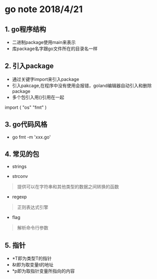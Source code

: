 # go note 2018/4/21


## 1. go程序结构
- 二进制package使用main来表示
- 库package名字跟go文件所在的目录名一样

## 2. 引入package
- 通过关键字import来引入package
- 引入pakcage,在程序中没有使用会报错，goland编辑器自动引入和删除package
- 多个包引入用()引用在一起
> 
import (
	"os"
	"fmt"
)

## 3. go代码风格
-  go fmt -m 'xxx.go'


## 4. 常见的包

- strings

- strconv
> 提供可以在字符串和其他类型的数据之间转换的函数

- regexp
> 正则表达式引擎

- flag
> 解析命令行参数

## 5. 指针
- *T即为类型T的指针
- &t即为取变量t的地址
- *p即为取指针变量所指向的内容

















